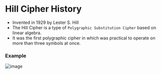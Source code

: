 # Hill Cipher History

- Invented in 1929 by Lester S. Hill
- The Hill Cipher is a type of `Polygraphic Substitution Cipher` based on linear algebra.
- It was the first polygraphic cipher in which was practical to operate on more than three symbols at once.

### Example

![image](https://user-images.githubusercontent.com/94389021/144763727-5514f50d-c0d6-44ae-a17b-e6908c2f0198.png)
